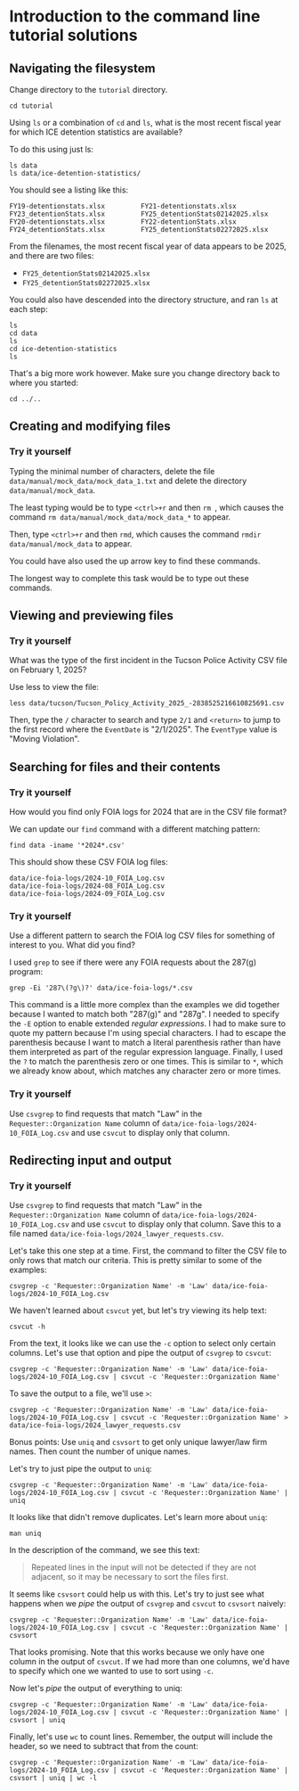 # Introduction to the command line tutorial solutions

## Navigating the filesystem

Change directory to the `tutorial` directory.

```
cd tutorial
```

Using `ls` or a combination of `cd` and `ls`, what is the most recent fiscal year for which ICE detention statistics are available?

To do this using just ls:

```
ls data
ls data/ice-detention-statistics/
```

You should see a listing like this:

```
FY19-detentionstats.xlsx         FY21-detentionstats.xlsx         FY23_detentionStats.xlsx         FY25_detentionStats02142025.xlsx
FY20-detentionstats.xlsx         FY22-detentionStats.xlsx         FY24_detentionStats.xlsx         FY25_detentionStats02272025.xlsx
```

From the filenames, the most recent fiscal year of data appears to be 2025, and there are two files:

- `FY25_detentionStats02142025.xlsx`
- `FY25_detentionStats02272025.xlsx`

You could also have descended into the directory structure, and ran `ls` at each step:

```
ls
cd data
ls
cd ice-detention-statistics
ls
```

That's a big more work however. Make sure you change directory back to where you started:

```
cd ../..
```

## Creating and modifying files

### Try it yourself

Typing the minimal number of characters, delete the file `data/manual/mock_data/mock_data_1.txt` and delete the directory `data/manual/mock_data`. 

The least typing would be to type `<ctrl>+r` and then `rm `, which causes the command `rm data/manual/mock_data/mock_data_*` to appear.

Then, type `<ctrl>+r` and then `rmd`, which causes the command `rmdir data/manual/mock_data` to appear.

You could have also used the up arrow key to find these commands.

The longest way to complete this task would be to type out these commands.

## Viewing and previewing files

### Try it yourself

What was the type of the first incident in the Tucson Police Activity CSV file on February 1, 2025?

Use less to view the file:

```
less data/tucson/Tucson_Policy_Activity_2025_-2838525216610825691.csv
```

Then, type the `/` character to search and type `2/1` and `<return>` to jump to the first record where the `EventDate` is "2/1/2025". The `EventType` value is "Moving Violation".

## Searching for files and their contents

### Try it yourself

How would you find only FOIA logs for 2024 that are in the CSV file format?

We can update our `find` command with a different matching pattern:

```
find data -iname '*2024*.csv'
```

This should show these CSV FOIA log files:

```
data/ice-foia-logs/2024-10_FOIA_Log.csv
data/ice-foia-logs/2024-08_FOIA_Log.csv
data/ice-foia-logs/2024-09_FOIA_Log.csv
```

### Try it yourself

Use a different pattern to search the FOIA log CSV files for something of interest to you. What did you find?

I used `grep` to see if there were any FOIA requests about the 287(g) program:

```
grep -Ei '287\(?g\)?' data/ice-foia-logs/*.csv
```

This command is a little more complex than the examples we did together because I wanted to match both "287(g)" and "287g". I needed to specify the `-E` option to enable extended *regular expressions*. I had to make sure to quote my pattern because I'm using special characters. I had to escape the parenthesis because I want to match a literal parenthesis rather than have them interpreted as part of the regular expression language. Finally, I used the `?` to match the parenthesis zero or one times. This is similar to `*`, which we already know about, which matches any character zero or more times.

### Try it yourself

Use `csvgrep` to find requests that match "Law" in the `Requester::Organization Name` column of `data/ice-foia-logs/2024-10_FOIA_Log.csv` and use `csvcut` to display only that column.

## Redirecting input and output

### Try it yourself

Use `csvgrep` to find requests that match "Law" in the `Requester::Organization Name` column of `data/ice-foia-logs/2024-10_FOIA_Log.csv` and use `csvcut` to display only that column. Save this to a file named `data/ice-foia-logs/2024_lawyer_requests.csv`.

Let's take this one step at a time. First, the command to filter the CSV file to only rows that match our criteria. This is pretty similar to some of the examples:

```
csvgrep -c 'Requester::Organization Name' -m 'Law' data/ice-foia-logs/2024-10_FOIA_Log.csv
```

We haven't learned about `csvcut` yet, but let's try viewing its help text:

```
csvcut -h
```

From the text, it looks like we can use the `-c` option to select only certain columns. Let's use that option and pipe the output of `csvgrep` to `csvcut`:

```
csvgrep -c 'Requester::Organization Name' -m 'Law' data/ice-foia-logs/2024-10_FOIA_Log.csv | csvcut -c 'Requester::Organization Name'
```

To save the output to a file, we'll use `>`:

```
csvgrep -c 'Requester::Organization Name' -m 'Law' data/ice-foia-logs/2024-10_FOIA_Log.csv | csvcut -c 'Requester::Organization Name' > data/ice-foia-logs/2024_lawyer_requests.csv 
```

Bonus points: Use `uniq` and `csvsort` to get only unique lawyer/law firm names. Then count the number of unique names.

Let's try to just pipe the output to `uniq`:

```
csvgrep -c 'Requester::Organization Name' -m 'Law' data/ice-foia-logs/2024-10_FOIA_Log.csv | csvcut -c 'Requester::Organization Name' | uniq
```

It looks like that didn't remove duplicates. Let's learn more about `uniq`:

```
man uniq
```

In the description of the command, we see this text:

> Repeated lines in the input will not be detected if they are not adjacent, so it may be necessary to sort the files first.

It seems like `csvsort` could help us with this. Let's try to just see what happens when we *pipe* the output of `csvgrep` and `csvcut` to `csvsort` naively:

```
csvgrep -c 'Requester::Organization Name' -m 'Law' data/ice-foia-logs/2024-10_FOIA_Log.csv | csvcut -c 'Requester::Organization Name' | csvsort
```

That looks promising. Note that this works because we only have one column in the output of `csvcut`. If we had more than one columns, we'd have to specify which one we wanted to use to sort using `-c`.

Now let's *pipe* the output of everything to uniq:

```
csvgrep -c 'Requester::Organization Name' -m 'Law' data/ice-foia-logs/2024-10_FOIA_Log.csv | csvcut -c 'Requester::Organization Name' | csvsort | uniq
```

Finally, let's use `wc` to count lines. Remember, the output will include the header, so we need to subtract that from the count:

```
csvgrep -c 'Requester::Organization Name' -m 'Law' data/ice-foia-logs/2024-10_FOIA_Log.csv | csvcut -c 'Requester::Organization Name' | csvsort | uniq | wc -l
```
